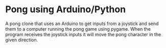 # Pong using Arduino/Python

A pong clone that uses an Arduino to get inputs from a joystick and send them to a computer running the pong game using pygame. When the program receives the joystick inputs it will move the pong character in the given direction.
